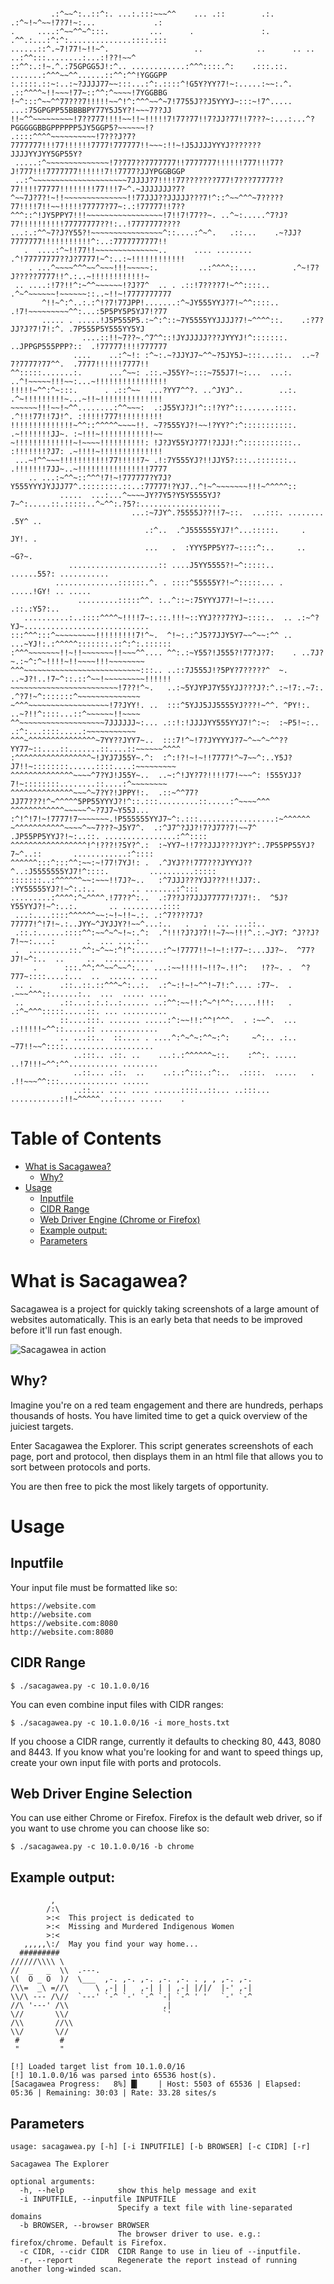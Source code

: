 ```

         .:^~~^:..::^:. ...:.:::~~~^^    ... .::        .:.       .:^~!~^~~!7?7!~:...             .:
.     ....:^~~^^~^:::.         ...      .               :.       .^^.:...:^:^:..............::::.:::
......::^.~7!77!~!!~^.                   ..            ..      .. ..    ..:^^:::........:...:!??!~~^
::^^:.:!~.^.:75GPGG5J!:^.. ............:^^^::::.^:    .:::.::.   .......:^^^~~^^......::^^:^^!YGGGPP
:.::::.::~:..:~?JJJJ77~~:::...:^:.::::^!G5Y?YY?7!~:.....:~~:.^.  .::^^^^~!!~~~!77~::^^:^~~~~!7YGGBBG
!~^:::^~~^^77???7!!!!!~~^!^:^^^~~^~7!7755J??J5YYYJ~:::~!7^..... ...:75GPGPP55BBBBPY77Y5J5Y?!~~~7??JJ
!!~^^~~~~~~~~~!7??777!!!!~~!!~!!!!!7!77?77!!7?JJ?77!!7???~:...:...^?PGGGGGBBGPPPPPP5JY5GGP5?~~~~~~!?
.::::^^^^~~~~~~~~~~!7???J?7?7777777!!!77!!!!!!7777!777777!!~~~:!!~!J5JJJJYYYJ???????JJJJYYJYY5GP55Y?
 .....:^~~~~~~~~~~~~~~!7?777??7777777!!7777777!!!!!!777!!!77?J!777!!!7777777!!!!!!7!!7777?JJYPGGBGGP
 ..:^~~~~~~~~~~~~~~~~~~~~~7JJJJ?7!!!!77???????777!7???77777??77!!!!77777!!!!!!!!77!!!7~^.~JJJJJJJ?7?
^~~7J?7?!~!!~~~~~~~~~~~~~~!!77JJJ??JJJJJ???7!^::^~~^^^~7?????77!!!!7!!~~!!!!!77777?77~:.:!77777!!7??
^^^::^!JY5PPY7!!!~~~~~~~~~~~~~~~~~!7!!7!77??~. ..^~:.....^7?J?77!!!!!!!!!!77777777??!:..!7777777????
...:.:^^~7?J?Y55?!~~~~~~~~~~~~~~~~^::....:^~^.   .::...    .~?JJ?7777777!!!!!!!!!!!^:..:7777777777!!
   .  ....:^~!!77!!~~~~~~~~~~~~~~..      .... ........       .^!77777777??J?7777!~^:..:~!!!!!!!!!!!!
    . ...^~~~~^^^~~^~~~!!!~~~~~:.         ..:^^^^::....        .^~!7?J?????7777!!^.:..~!!!!!!!!!!!!~
 .. ....:!7?!!^:~^^~~~~~~!?J?7^  .. . .::!7????7!~^^::::..      .^~^~~~~~~!~~~~~~::..~!!~!7777777777
       ^!!~^:^..:.:^!?7!77JPP!.......:^~JY555YYJ?7!~^^::::..     .!7!~~~~~~~~~^^:...:5P5PY5P5YJ7!?77
       ..... . .....!J5P555P5.:~^:^::~7Y5555YYJJJJ?7!~^^^^::.    .:?7?JJ?J?7!7!:^. .7P555P5Y555YY5YJ
                ....::!!~7??~.^7^^::!JYJJJJJ???JYYYJ!^:::::::.   ..JPPGP555PPP?::  .!77777!!!!777777
              ....    ..:^~!: :^~:.~?JJYJ7~^^~?5JY5J~:::...::..  ..~?7?7777?77^^.  .7777!!!!!!7777!!
^^:::::.......:.      ...^~~: .::.~J55Y?~:::~755J7!~:...  ...:.  ..^!~~~~~!!!~~:...~!!!!!!!!!!!!!!!!
!!!!!~^^:^~:::.      . .::^~~  ...?YY7^^?. ..^JYJ^..        ..:.  .^~!!!!!!!!!~...~!!~!!!!!!!!!!!!!!
~~~~~~!!!~~!~^^........:^^~~~:  .:J55YJ?J!^::!?Y?^::.......::::.  .^!!!77!!7J!^. :!!!!!777!!!!!!!!!!
!!!!!!!!!!!!!!~^^::^^^^^~~~~!!. ~7?555YJ?!~~!?YY?^:^:::::::::::.  .~!!!!!!!JJ~. :~!!!~!!!!!!!!!!!!~~
~!!!!!!!!!!!!!~!~~~~!!!!!!!!!!: !J?JY55YJ?77!?JJJ!:^:::::::::::.. :!!!!!!!?J7: .~!!!!~!!!!!!!!!!!!!!
 ...~!^^~~~!!!!!!!!!!!77!!!!!7~ .!:7Y555YJ?!!JJY5?:::..:::::::.. .!!!!!!!7JJ~..~!!!!!!!!!!!!!!!!7777
    .. ...:~^^~::^^^!7!~!777777?Y7J?Y555YYYJYJJJ77^.::::::::.::..:77777!?YJ7..^!~^~~~~~~~!!!~^^^^^::
           .....  ...:...^~~~~JY?7Y5?Y5Y5555YJ?7~^:.....::.:::::..^~^^:.?5?:..................      
                           ...:~7JY^.?5555J??!!7~::.  ...:::. ........ .5Y^ ..                      
                              .:^..  .^J555555YJ7!^...:::::.     .     JY!. .                       
                              ...   .  :YYY5PP5Y?7~::::^:..     ..    ~G?~.                         
             ....................:: ....J5YY5555?!~^:::::..     ......55?: ...........              
          ..............::::::.^. . ::::^55555Y?!~^:::::... .   .....!GY! .. .....                  
               .........:::::^^. :..^::~:75YYYJ77!~!~::....     .::.:Y5?:..                         
   ..........:..::::^^^^~!!!!7~:.::.!!!~::YYJ???7?YJ~::::..  .. .:~^?YJ~............................
:::^^^:::^~~~~~~~~~!!!!!!!!!7!^~.  ^!~:.:^J5?7JJY5Y7~~^~~:^^ .. ...~YJ!:.:^^^^^:::::::.::^:^:.::::::
:^^^~~~~~~~!!~!!~~~~~~~!!~~~^^.... ^^:.:~Y55?!J555?!77?J?7:    . ..7J?~.:~^:^~!!!!~!!~~~~!!!~~~~~~~~
^^^~~~~~~~~~~~~~~~~~~~~~~~~~~:::.. ..::7J555J!?5PY?7?????^  ~.  ..~J?!..!7~^::.::^~~!~~~~~~~~~!!!!!!
~~~~~~~~~~~~~~~~~~~~~~~~!7??!^~.   ..:~5YJYPJ7Y55YJJ???J?:^.:~!7:.~7:. .^?7!~^:::::::^~~~~~~~~~~~~~~
~^^^~~~~~~~~~~~~~~~~~~!7?JYY!. ..  :::^5YJJ5JJ5555YJ???!~^^. ^PY!:.    ..~?!!^::::...::^~~~~~~!!~~~~
^^~~~~~~~~~~~~~~~~~~~7JJJJJJ~:... .::!:!JJJJYY555YYJ7!^:~:  :~P5!~:..   .:^:...::::.....:~~~~~~~~~~~
^^^~^^^^^^^^^^^^^^^~7YY??JYY7~..  :::7!^~!7?JYYYYJ?7~^~~^~^^??YY77~::....::.......::....::~~~~~~^^^^
:^^^^^^^^^^^^^^^^^~!JYJ7J55Y~.^:  :^:!?!~!~!!7777!^~7~~^:..Y5J?J7!!~::::::::......::::....:~~~~~~~~~
^^^^^^^^^^^^^^~~~~^7?YJ!J55Y~..  ..~:^!JY?7?!!!!77!~~~^: !555YJJ?7!~::::::::........::....:^~~~~~~~~
^^^^^^^^^^^^^^~~~^~7?Y?!JPPY!:.  .::~^^77?JJ77???!^~^^^^^5PP55YYYJ?!^::.:::.........::.....:^~~~~^^^
^^^^^^^^^^^^~~~~~^~?7J7~Y55J...  :^!^!7!~!7777!7~~~~~~~.!P555555YYJ7~^:.:::.................:~^^^^^^
~^^^^^^^^^^^~~~~^~~7???~J5Y7^.  .:^J7^?JJ?!7?J77?7!~~7^ .JP55PP5YYJ?!~:..::. ................:^^::::
^^^^^^^^^^^^^^^^^!^!???!?5Y?^.:  :~YY7~!!7??JJJ????JY?^:.7P55PP55YJ?7~^..::       ............:^::::
^^^^^^:::^:::^^:~~:~!77!7YJ!: .  .^JYJ??!777???JYYYJ??^..:J5555555YJ7!^::::.         ..........:::::
:::::::..:^^^^^^~~:~~~!!7J?~..   :^7JJJ???YJJ???!!!JJ7:.  :YY55555YJ?!~^:.:..        .. .......:^:::
.........:^^^^:^~^^^^.!77??^:..  .:7??J?7JJJ77777!7J7!:.  ^5J?Y55YYJ?!~^:..:.       .. .........::::
 ...:....::::^^^^^^~~:~!~!!~.:. .:^7????7J?77777!^!7!~.:..JYY~^JYJJY?!~~^...:..   .   .  ... ...::..
 .::.:......::::^^:~~^~^~!~:.^:  .^!!!?J?J?7!!~7~~!!!^.:.~JY7: ^J??J?7!~~:....:       .  ... ....:..
 .  .........::.^^:~^~~:^!^:......:^~!7777!!~!~!:!77~:...JJ?~.  ^77?J7!~^:..  ..     ..  ...........
     .      :::.^^:^^~~^~~^:... ...:~~!!!!!~!!?~.!!^:   !??~. .  ^?777~::::....:...  ..  ...... ....
 .. .      .::..::.::^^^~^:..:.  .:^~:!~!~^^!~7!:^.... :77~.  .  .~~~^^^::......:..  ...  ..... ....
 ..        .::...:.:.:..:...... ..:^^:~~!!:^~^!^^:.....!!!:   .  .:^~^^^:::::.....::. ... ..........
           ::....:::. ....... .....:^:~~!!:^^!^^^.  . :~~^.  ...  .:!!!!!~^^::.....:: ............. 
           .. ...::..  ::.... . ....^:^~^~:^^~:^:     ~^:.. .:..    ~77!!~~^::::....................
              ..:::.. .::. ..    ...:.:^^^^^^~::.    :^^:. .....   ..!7!!!~^^:^^........... ........
              ..::... .::.  ..    ..:.:^:::.:^:..  .::::.  .....   . .!!~~~^^:::............. ......
              ..::... .... .... ......::::..::... ..:::... ...........:!!~^^^^^...:.... .....    .  

```

# Table of Contents

- [What is Sacagawea?](#what-is-sacagawea-)
  * [Why?](#why-)
- [Usage](#usage)
  * [Inputfile](#inputfile)
  * [CIDR Range](#cidr-range)
  * [Web Driver Engine (Chrome or Firefox)](#web-driver-engine--chrome-or-firefox-)
  * [Example output:](#example-output-)
  * [Parameters](#parameters)

# What is Sacagawea?

Sacagawea is a project for quickly taking screenshots of a large amount of websites automatically. This is an early beta that needs to be improved before it'll run fast enough.


![Sacagawea in action](https://i.imgur.com/qj8S5uK.png)


## Why?

Imagine you're on a red team engagement and there are hundreds, perhaps thousands of hosts. You have limited time to get a quick overview of the juiciest targets.

Enter Sacagawea the Explorer. This script generates screenshots of each page, port and protocol, then displays them in an html file that allows you to sort between protocols and ports.

You are then free to pick the most likely targets of opportunity.

# Usage

## Inputfile

Your input file must be formatted like so:

 ```
 https://website.com
 http://website.com
 https://website.com:8080
 http://website.com:8080
 ```
## CIDR Range

 ```
$ ./sacagawea.py -c 10.1.0.0/16
 ```
 
 You can even combine input files with CIDR ranges:
 
 ```
$ ./sacagawea.py -c 10.1.0.0/16 -i more_hosts.txt
 ```
 
If you choose a CIDR range, currently it defaults to checking 80, 443, 8080 and 8443. If you know what you're looking for and want to speed things up, create your own input file with ports and protocols.

## Web Driver Engine Selection

You can use either Chrome or Firefox. Firefox is the default web driver, so if you want to use chrome you can choose like so:
 
 ```
$ ./sacagawea.py -c 10.1.0.0/16 -b chrome
 ```

 
 
## Example output:

```
         ,
        /:\
        >:<  This project is dedicated to
        >:<  Missing and Murdered Indigenous Women
        >:<  
   ,,,,,\:/  May you find your way home...
  #########
//////\\\\ \
//  _   _  \\  .---.
\(  O _ O  )/  \___  ,-. ,-. ,-. ,-. ,-. . , , ,-. ,-.
/\\=  _\ =//\      \ ,-| |   ,-| | | ,-| |/|/  |-' ,-|
\\/\ --- /\//  `---' `-^ `-' `-^ `-| `-^ ' '   `-' `-^
//\ '---' /\\                     ,|
\//       \\/                     `'
/\\       //\\
\\/       \//
 #         #
 "         "

[!] Loaded target list from 10.1.0.0/16
[!] 10.1.0.0/16 was parsed into 65536 host(s).
[Sacagawea Progress:   8%] █▎    | Host: 5503 of 65536 | Elapsed: 05:36 | Remaining: 30:03 | Rate: 33.28 sites/s 

```

## Parameters

```
usage: sacagawea.py [-h] [-i INPUTFILE] [-b BROWSER] [-c CIDR] [-r]

Sacagawea The Explorer

optional arguments:
  -h, --help            show this help message and exit
  -i INPUTFILE, --inputfile INPUTFILE
                        Specify a text file with line-separated domains
  -b BROWSER, --browser BROWSER
                        The browser driver to use. e.g.: firefox/chrome. Default is Firefox.
  -c CIDR, --cidr CIDR  CIDR Range to use in lieu of --inputfile.
  -r, --report          Regenerate the report instead of running another long-winded scan.
 ```
